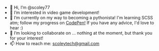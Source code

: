 - 👋 Hi, I’m @scoley77
- 👀 I’m interested in video game development!
- 🌱 I’m currently on my way to becoming a pythonista! I'm learning SCSS atm; follow my progress on <a href="https://codepen.io/scoley77">CodePen!</a> If you have any advice, I'd love to hear :)
- 💞️ I’m looking to collaborate on ... nothing at the moment, but thank you for your interest!
- 📫 How to reach me: scoleytech@gmail.com


